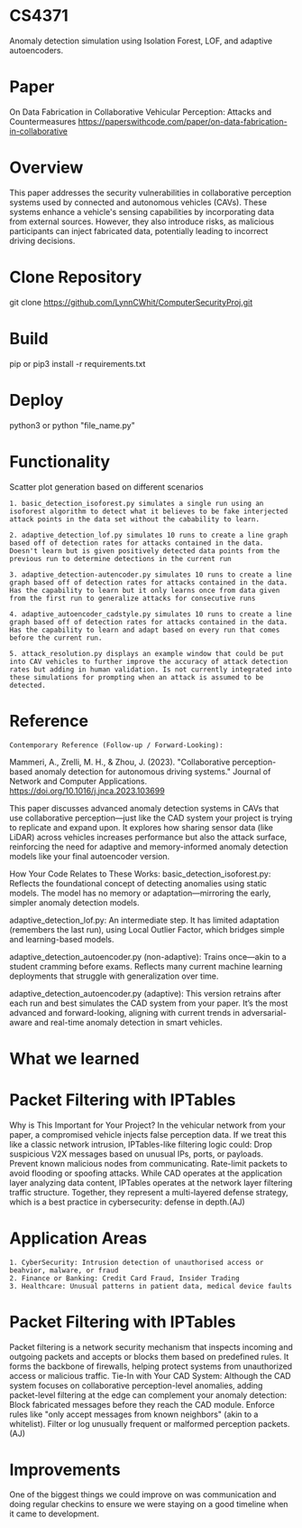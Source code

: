 # CS4371
Anomaly detection simulation using Isolation Forest, LOF, and adaptive autoencoders.

# Paper
On Data Fabrication in Collaborative Vehicular Perception: Attacks and Countermeasures
https://paperswithcode.com/paper/on-data-fabrication-in-collaborative

# Overview
This paper addresses the security vulnerabilities in collaborative perception systems used by connected and autonomous vehicles (CAVs). These systems enhance a vehicle's sensing capabilities by incorporating data from external sources. However, they also introduce risks, as malicious participants can inject fabricated data, potentially leading to incorrect driving decisions.​

# Clone Repository
git clone https://github.com/LynnCWhit/ComputerSecurityProj.git

# Build
pip or pip3 install -r requirements.txt

# Deploy
python3 or python "file_name.py"

# Functionality
Scatter plot generation based on different scenarios

    1. basic_detection_isoforest.py simulates a single run using an isoforest algorithm to detect what it believes to be fake interjected attack points in the data set without the cabability to learn.

    2. adaptive_detection_lof.py simulates 10 runs to create a line graph based off of detection rates for attacks contained in the data. Doesn't learn but is given positively detected data points from the previous run to determine detections in the current run

    3. adaptive_detection-autencoder.py simulates 10 runs to create a line graph based off of detection rates for attacks contained in the data. Has the capability to learn but it only learns once from data given from the first run to generalize attacks for consecutive runs 

    4. adaptive_autoencoder_cadstyle.py simulates 10 runs to create a line graph based off of detection rates for attacks contained in the data. Has the capability to learn and adapt based on every run that comes before the current run. 

    5. attack_resolution.py displays an example window that could be put into CAV vehicles to further improve the accuracy of attack detection rates but adding in human validation. Is not currently integrated into these simulations for prompting when an attack is assumed to be detected. 

# Reference
    Contemporary Reference (Follow-up / Forward-Looking):
Mammeri, A., Zrelli, M. H., & Zhou, J. (2023).
"Collaborative perception-based anomaly detection for autonomous driving systems."
Journal of Network and Computer Applications.
https://doi.org/10.1016/j.jnca.2023.103699

This paper discusses advanced anomaly detection systems in CAVs that use collaborative perception—just like the CAD system your project is trying to replicate and expand upon. It explores how sharing sensor data (like LiDAR) across vehicles increases performance but also the attack surface, reinforcing the need for adaptive and memory-informed anomaly detection models like your final autoencoder version.

How Your Code Relates to These Works:
basic_detection_isoforest.py: Reflects the foundational concept of detecting anomalies using static models. The model has no memory or adaptation—mirroring the early, simpler anomaly detection models.

adaptive_detection_lof.py: An intermediate step. It has limited adaptation (remembers the last run), using Local Outlier Factor, which bridges simple and learning-based models.

adaptive_detection_autoencoder.py (non-adaptive): Trains once—akin to a student cramming before exams. Reflects many current machine learning deployments that struggle with generalization over time.

adaptive_detection_autoencoder.py (adaptive): This version retrains after each run and best simulates the CAD system from your paper. It’s the most advanced and forward-looking, aligning with current trends in adversarial-aware and real-time anomaly detection in smart vehicles.

# What we learned

# Packet Filtering with IPTables 
Why is This Important for Your Project?
In the vehicular network from your paper, a compromised vehicle injects false perception data. If we treat this like a classic network intrusion, IPTables-like filtering logic could:
Drop suspicious V2X messages based on unusual IPs, ports, or payloads.
Prevent known malicious nodes from communicating.
Rate-limit packets to avoid flooding or spoofing attacks.
While CAD operates at the application layer analyzing data content, IPTables operates at the network layer filtering traffic structure. Together, they represent a multi-layered defense strategy, which is a best practice in cybersecurity: defense in depth.(AJ)

# Application Areas

    1. CyberSecurity: Intrusion detection of unauthorised access or beahvior, malware, or fraud
    2. Finance or Banking: Credit Card Fraud, Insider Trading
    3. Healthcare: Unusual patterns in patient data, medical device faults

# Packet Filtering with IPTables 
Packet filtering is a network security mechanism that inspects incoming and outgoing packets and accepts or blocks them based on predefined rules. It forms the backbone of firewalls, helping protect systems from unauthorized access or malicious traffic.
Tie-In with Your CAD System:
Although the CAD system focuses on collaborative perception-level anomalies, adding packet-level filtering at the edge can complement your anomaly detection:
Block fabricated messages before they reach the CAD module.
Enforce rules like "only accept messages from known neighbors" (akin to a whitelist).
Filter or log unusually frequent or malformed perception packets.(AJ)

# Improvements

One of the biggest things we could improve on was communication and doing regular checkins to ensure we were staying on a good timeline when it came to development. 
